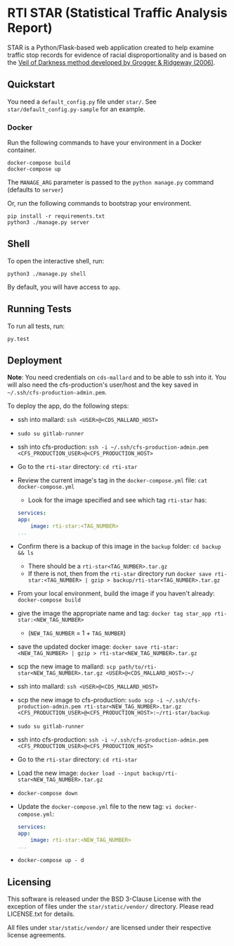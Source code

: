 # RTI STAR (Statistical Traffic Analysis Report)

STAR is a Python/Flask-based web application created to help examine traffic 
stop records for evidence of racial disproportionality and is based on the 
[Veil of Darkness method developed by Grogger & Ridgeway (2006)](http://www.rand.org/pubs/reprints/RP1253.html).


Quickstart
----------

You need a `default_config.py` file under `star/`. See 
`star/default_config.py-sample` for an example.

### Docker

Run the following commands to have your environment in a Docker container.

```
docker-compose build
docker-compose up
```

The `MANAGE_ARG` parameter is passed to the `python manage.py` command (defaults to `server`)

Or, run the following commands to bootstrap your environment.

```
pip install -r requirements.txt
python3 ./manage.py server
```

Shell
-----

To open the interactive shell, run:

    python3 ./manage.py shell

By default, you will have access to `app`.


Running Tests
-------------

To run all tests, run:

    py.test


Deployment
-------------

**Note**: You need credentials on `cds-mallard` and to be able to ssh into it. You will also need the cfs-production's user/host and the key saved in `~/.ssh/cfs-production-admin.pem`.

To deploy the app, do the following steps:

- ssh into mallard: `ssh <USER>@<CDS_MALLARD_HOST>`
- `sudo su gitlab-runner`
- ssh into cfs-production: `ssh -i ~/.ssh/cfs-production-admin.pem <CFS_PRODUCTION_USER>@<CFS_PRODUCTION_HOST>`
- Go to the `rti-star` directory: `cd rti-star`
- Review the current image's tag in the `docker-compose.yml` file: `cat docker-compose.yml`
    - Look for the image specified and see which tag `rti-star` has:
    ```yml
    services:
    app:
        image: rti-star:<TAG_NUMBER>
    ...
    ```
- Confirm there is a backup of this image in the `backup` folder: `cd backup && ls`
    - There should be a `rti-star<TAG_NUMBER>.tar.gz`
    - If there is not, then from the `rti-star` directory run `docker save rti-star:<TAG_NUMBER> | gzip > backup/rti-star<TAG_NUMBER>.tar.gz`

- From your local environment, build the image if you haven't already: `docker-compose build`
- give the image the appropriate name and tag: `docker tag star_app rti-star:<NEW_TAG_NUMBER>`
    - (`NEW_TAG_NUMBER` = 1 + `TAG_NUMBER`)
- save the updated docker image: `docker save rti-star:<NEW_TAG_NUMBER> | gzip > rti-star<NEW_TAG_NUMBER>.tar.gz`
- scp the new image to mallard: `scp path/to/rti-star<NEW_TAG_NUMBER>.tar.gz <USER>@<CDS_MALLARD_HOST>:~/`
- ssh into mallard: `ssh <USER>@<CDS_MALLARD_HOST>`
- scp the new image to cfs-production: `sudo scp -i ~/.ssh/cfs-production-admin.pem rti-star<NEW_TAG_NUMBER>.tar.gz <CFS_PRODUCTION_USER>@<CFS_PRODUCTION_HOST>:~/rti-star/backup`
- `sudo su gitlab-runner`
- ssh into cfs-production: `ssh -i ~/.ssh/cfs-production-admin.pem <CFS_PRODUCTION_USER>@<CFS_PRODUCTION_HOST>`
- Go to the `rti-star` directory: `cd rti-star`
- Load the new image: `docker load --input backup/rti-star<NEW_TAG_NUMBER>.tar.gz`
- `docker-compose down`
- Update the `docker-compose.yml` file to the new tag: `vi docker-compose.yml`:
    ```yml
    services:
    app:
        image: rti-star:<NEW_TAG_NUMBER>
    ...
    ```
- `docker-compose up - d`


Licensing
---------
This software is released under the BSD 3-Clause License with the exception of 
files under the `star/static/vendor/` directory. Please read LICENSE.txt for 
details.

All files under `star/static/vendor/` are licensed under their respective
license agreements.
